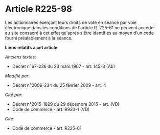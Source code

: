 # Article R225-98

Les actionnaires exerçant leurs droits de vote en séance par voie électronique dans les conditions de l'article R. 225-61 ne
peuvent accéder au site consacré à cet effet qu'après s'être identifiés au moyen d'un code fourni préalablement à la séance.

**Liens relatifs à cet article**

_Anciens textes_:

  - Décret n°67-236 du 23 mars 1967 - art. 145-3 (Ab)

_Modifié par_:

  - Décret n°2009-234 du 25 février 2009 - art. 4

_Cité par_:

  - Décret n°2015-1829 du 29 décembre 2015 - art. (VD)
  - Code de commerce - art. R930-1 (VD)

_Cite_:

  - Code de commerce - art. R225-61
